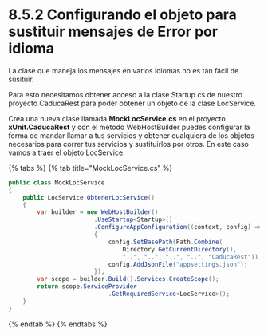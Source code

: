 # 8.5.2 Configurando el objeto para sustituir mensajes de Error por idioma

La clase que maneja los mensajes en varios idiomas no es tán fácil de susituir.

Para esto necesitamos obtener acceso a la clase Startup.cs de nuestro proyecto CaducaRest para poder obtener un objeto de la clase LocService. 

Crea una nueva clase llamada **MockLocService.cs** en el proyecto **xUnit.CaducaRest** y con el método WebHostBuilder puedes configurar la forma de mandar llamar a tus servicios y obtener cualquiera de los objetos necesarios para correr tus servicios y sustituirlos por otros. En este caso vamos a traer el objeto LocService.

{% tabs %}
{% tab title="MockLocService.cs" %}
```csharp
public class MockLocService
{
    public LocService ObtenerLocService()
    {
        var builder = new WebHostBuilder()
                        .UseStartup<Startup>()
                        .ConfigureAppConfiguration((context, config) =>
                        {
                            config.SetBasePath(Path.Combine(
                                Directory.GetCurrentDirectory(),
                                "..", "..", "..", "..", "CaducaRest"));
                            config.AddJsonFile("appsettings.json");
                        });
        var scope = builder.Build().Services.CreateScope();
        return scope.ServiceProvider
                            .GetRequiredService<LocService>();
    }
}
```
{% endtab %}
{% endtabs %}

